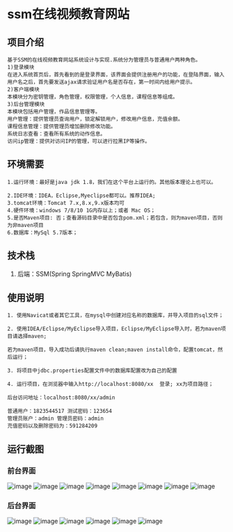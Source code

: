 # ssm在线视频教育网站
## 项目介绍
```
基于SSM的在线视频教育网站系统设计与实现.系统分为管理员与普通用户两种角色。
1)登录模块
在进入系统首页后，首先看到的是登录界面，该界面会提供注册用户的功能，在登陆界面，输入用户名之后，首先要发送ajax请求验证用户名是否存在，第一时间内给用户提示。
2)客户端模块
本模块分为密钥管理，角色管理，权限管理，个人信息，课程信息等组成。
3)后台管理模块
本模块包括用户管理，作品信息管理等。 
用户管理：提供管理员查询用户，锁定解锁用户，修改用户信息，充值余额。 
课程信息管理：提供管理员增加删除修改功能。 
系统日志查看：查看所有系统的动作信息。 
访问ip管理：提供对访问IP的管理，可以进行拉黑IP等操作。
```
## 环境需要
```
1.运行环境：最好是java jdk 1.8，我们在这个平台上运行的。其他版本理论上也可以。

2.IDE环境：IDEA，Eclipse,Myeclipse都可以。推荐IDEA;
3.tomcat环境：Tomcat 7.x,8.x,9.x版本均可
4.硬件环境：windows 7/8/10 1G内存以上；或者 Mac OS；
5.是否Maven项目: 否；查看源码目录中是否包含pom.xml；若包含，则为maven项目，否则为非maven项目
6.数据库：MySql 5.7版本；
```
## 技术栈
1. 后端：SSM(Spring SpringMVC MyBatis)

## 使用说明
```
1. 使用Navicat或者其它工具，在mysql中创建对应名称的数据库，并导入项目的sql文件；

2. 使用IDEA/Eclipse/MyEclipse导入项目，Eclipse/MyEclipse导入时，若为maven项目请选择maven;

若为maven项目，导入成功后请执行maven clean;maven install命令，配置tomcat，然后运行；

3. 将项目中jdbc.properties配置文件中的数据库配置改为自己的配置

4. 运行项目，在浏览器中输入http://localhost:8080/xx  登录; xx为项目路径；

后台访问地址：localhost:8080/xx/admin

普通用户：1823544517 测试密码：123654
管理员账户：admin 管理员密码：admin
充值密码以及删除密码为：591284209
```

## 运行截图

### 前台界面
![image](https://github.com/hanmeng1989/online-video-education-website/blob/main/images/01%E9%A6%96%E9%A1%B5.jpeg)
![image](https://github.com/hanmeng1989/online-video-education-website/blob/main/images/02%E7%94%A8%E6%88%B7%E7%99%BB%E9%99%86%E5%90%8E%E9%A6%96%E9%A1%B5.jpeg)
![image](https://github.com/hanmeng1989/online-video-education-website/blob/main/images/03用户登录.jpeg)
![image](https://github.com/hanmeng1989/online-video-education-website/blob/main/images/个人信息修改.jpeg)
![image](https://github.com/hanmeng1989/online-video-education-website/blob/main/images/发表评价.jpeg)
![image](https://github.com/hanmeng1989/online-video-education-website/blob/main/images/查看我的订阅.jpeg)
![image](https://github.com/hanmeng1989/online-video-education-website/blob/main/images/查看视频.jpeg)
![image](https://github.com/hanmeng1989/online-video-education-website/blob/main/images/订阅视频.jpeg)
### 后台界面
![image](https://github.com/hanmeng1989/online-video-education-website/blob/main/images/background/01%E7%AE%A1%E7%90%86%E5%91%98%E7%99%BB%E9%99%86.jpeg)
![image](https://github.com/hanmeng1989/online-video-education-website/blob/main/images/background/ip管理.jpeg)
![image](https://github.com/hanmeng1989/online-video-education-website/blob/main/images/background/上传课程视频.jpeg)
![image](https://github.com/hanmeng1989/online-video-education-website/blob/main/images/background/操作日志管理.jpeg)
![image](https://github.com/hanmeng1989/online-video-education-website/blob/main/images/background/用户管理.jpeg)
![image](https://github.com/hanmeng1989/online-video-education-website/blob/main/images/background/课程管理.jpeg)




